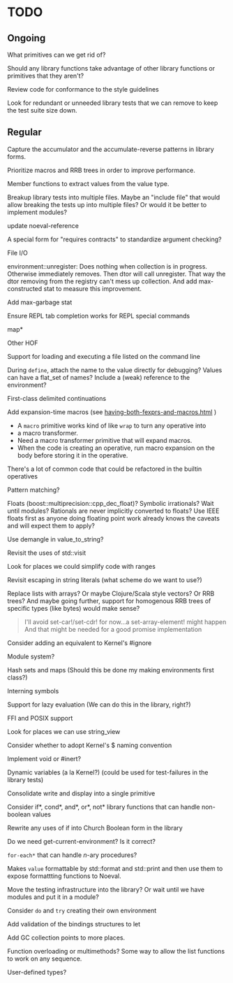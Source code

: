 # TODO

<!-- markdownlint-disable MD025 -->

## Ongoing

What primitives can we get rid of?

Should any library functions take advantage of other library functions or
primitives that they aren't?

Review code for conformance to the style guidelines

Look for redundant or unneeded library tests that we can remove to keep the
test suite size down.

## Regular

Capture the accumulator and the accumulate-reverse patterns in library forms.

Prioritize macros and RRB trees in order to improve performance.

Member functions to extract values from the value type.

Breakup library tests into multiple files. Maybe an "include file" that would allow breaking the tests up into multiple files? Or would it be better to implement modules?

update noeval-reference

A special form for "requires contracts" to standardize argument checking?

File I/O

environment::unregister:
Does nothing when collection is in progress.
Otherwise immediately removes.
Then dtor will call unregister.
That way the dtor removing from the registry can't mess up collection.
And add max-constructed stat to measure this improvement.

Add max-garbage stat

Ensure REPL tab completion works for REPL special commands

map*

Other HOF

Support for loading and executing a file listed on the command line

During `define`, attach the name to the value directly for debugging?
Values can have a flat_set of names?
Include a (weak) reference to the environment?

First-class delimited continuations

Add expansion-time macros (see [having-both-fexprs-and-macros.html](https://axisofeval.blogspot.com/2012/09/having-both-fexprs-and-macros.html) )

* A `macro` primitive works kind of like `wrap` to turn any operative into
* a macro transformer.
* Need a macro transformer primitive that will expand macros.
* When the code is creating an operative, run macro expansion on the body before storing it in the operative.

There's a lot of common code that could be refactored in the builtin operatives

Pattern matching?

Floats (boost::multiprecision::cpp_dec_float)? Symbolic irrationals? Wait until modules? Rationals are never implicitly converted to floats? Use IEEE floats first as anyone doing floating point work already knows the caveats and will expect them to apply?

Use demangle in value_to_string?

Revisit the uses of std::visit

Look for places we could simplify code with ranges

Revisit escaping in string literals (what scheme do we want to use?)

Replace lists with arrays? Or maybe Clojure/Scala style vectors? Or RRB trees?
And maybe going further, support for homogenous RRB trees of specific types (like bytes) would make sense?

> I'll avoid set-car!/set-cdr! for now...a set-array-element! might happen
> And that might be needed for a good promise implementation

Consider adding an equivalent to Kernel's #ignore

Module system?

Hash sets and maps (Should this be done my making environments first class?)

Interning symbols

Support for lazy evaluation (We can do this in the library, right?)

FFI and POSIX support

Look for places we can use string_view

Consider whether to adopt Kernel's $ naming convention

Implement void or #inert?

Dynamic variables (a la Kernel?) (could be used for test-failures in the library tests)

Consolidate write and display into a single primitive

Consider if*, cond*, and*, or*, not* library functions that can handle
non-boolean values

Rewrite any uses of if into Church Boolean form in the library

Do we need get-current-environment? Is it correct?

`for-each*` that can handle *n*-ary procedures?

Makes `value` formattable by std::format and std::print and then use them to
expose formattting functions to Noeval.

Move the testing infrastructure into the library?
Or wait until we have modules and put it in a module?

Consider `do` and `try` creating their own environment

Add validation of the bindings structures to let

Add GC collection points to more places.

Function overloading or multimethods? Some way to allow the list functions to work on any sequence.

User-defined types?
